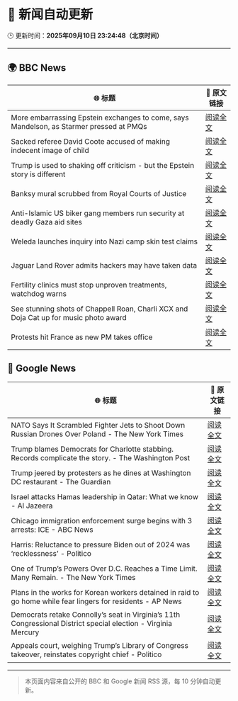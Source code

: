 # 🧠 新闻自动更新

🕒 更新时间：**2025年09月10日 23:24:48（北京时间）**

---

## 🌍 BBC News

| 🌐 标题 | 🔗 原文链接 |
|--------|-------------|
| More embarrassing Epstein exchanges to come, says Mandelson, as Starmer pressed at PMQs | [阅读全文](https://www.bbc.com/news/articles/c5yevwvvneyo?at_medium=RSS&at_campaign=rss) |
| Sacked referee David Coote accused of making indecent image of child | [阅读全文](https://www.bbc.com/news/articles/c80g5v1lg0eo?at_medium=RSS&at_campaign=rss) |
| Trump is used to shaking off criticism - but the Epstein story is different | [阅读全文](https://www.bbc.com/news/articles/cp8j3e5g74no?at_medium=RSS&at_campaign=rss) |
| Banksy mural scrubbed from Royal Courts of Justice | [阅读全文](https://www.bbc.com/news/articles/cm2z30p033ro?at_medium=RSS&at_campaign=rss) |
| Anti-Islamic US biker gang members run security at deadly Gaza aid sites | [阅读全文](https://www.bbc.com/news/articles/cm2zy4l8jgeo?at_medium=RSS&at_campaign=rss) |
| Weleda launches inquiry into Nazi camp skin test claims | [阅读全文](https://www.bbc.com/news/articles/cy7pgd5nkr6o?at_medium=RSS&at_campaign=rss) |
| Jaguar Land Rover admits hackers may have taken data | [阅读全文](https://www.bbc.com/news/articles/cp8wk7rdz8yo?at_medium=RSS&at_campaign=rss) |
| Fertility clinics must stop unproven treatments, watchdog warns | [阅读全文](https://www.bbc.com/news/articles/cyv64377z91o?at_medium=RSS&at_campaign=rss) |
| See stunning shots of Chappell Roan, Charli XCX and Doja Cat up for music photo award | [阅读全文](https://www.bbc.com/news/articles/c306n1ve8y5o?at_medium=RSS&at_campaign=rss) |
| Protests hit France as new PM takes office | [阅读全文](https://www.bbc.com/news/articles/c8643qg252lo?at_medium=RSS&at_campaign=rss) |

## 📰 Google News

| 🌐 标题 | 🔗 原文链接 |
|--------|-------------|
| NATO Says It Scrambled Fighter Jets to Shoot Down Russian Drones Over Poland - The New York Times | [阅读全文](https://news.google.com/rss/articles/CBMikgFBVV95cUxQTUpMWVJfeXJRV2h2eFNnU1pnb0p2SXNLdVpqSVZYSG1BUHFvWGpFNEVLMWRLd05QM3RhVDFmUVM5N3ltSmZ2OUw3YjhXMEpCbnoxSXJIVmg5RUZYUENDV1VHN2JsUmt0eUtoN1Y2UWpNeW5hdVlFdk5hTjZFZVM4bzBFZkRhNUFvbUdqZWNudmM2Zw?oc=5) |
| Trump blames Democrats for Charlotte stabbing. Records complicate the story. - The Washington Post | [阅读全文](https://news.google.com/rss/articles/CBMijgFBVV95cUxPaHNrNVdPbzZSTjI3TTQ4blpnS2FPeTdSX3pGblZSYUZsZGc5WVpJRk5yOElQam43ckdocVd5MkViQmV3d2Jwd1V4Smlrd19xdE1TSk5CUG9iOFhPbHA3VXVKYnNTVG1yYTk3eDBVR0FyQTUyWkV1M2VQR05XVEJmS1hXV1dGY29VTEx1U3Vn?oc=5) |
| Trump jeered by protesters as he dines at Washington DC restaurant - The Guardian | [阅读全文](https://news.google.com/rss/articles/CBMikwFBVV95cUxQSXduMW5TV19zNW5yT01BUzI1aTJfU0JBNExXdGcxRG9mY2hPOWtKeU5DR2FPMGZ0QS1hWWNzdnVQRER4NDJibXJic1VLTzJFZDhPcG1ZTHpLMkM5a1BHTVlISkplOGVIV25MQlB0QklTZElGcnRoNFdkMXlGQ3M4UEgtcG5iMm5BNDJhYUdacTBoVFk?oc=5) |
| Israel attacks Hamas leadership in Qatar: What we know - Al Jazeera | [阅读全文](https://news.google.com/rss/articles/CBMilwFBVV95cUxPa29RaldkSzkwcUNwRkRtc01mWUtRRWVEdWdOZDRhSi13UE5KT2ZEa040eXBvMmhLRXpQV1RNMXNpb2JXOTk4MWEwYy1ObDJzaV9NbDF4MDBCSG5VZHFKLW5xSTdCUmstTE5NbXZpRTRvZHJ5NldXeTRndWpFNVk4OXRvX1VqSW90VDhMakprWElPdlZDMU1Z0gGcAUFVX3lxTE1UeUJRX0JjeTFCNnBkY2hzclU2VWhOcW1oZ0RsYWZTVThVQmZLZHlTYVdnUkY0VzBVQzl4YmNjdEQtVy1JVW9XWlBlNDVCZTRZYnk1dk5INjFYU05hLTRNLW1Jd0hEX0IyMUVDUDY3aVczRWJnemp2YTdMMkdFY0s4QkgweDU2Z1R3dF9EWElXbF92SmstQWZ5ekI2Vw?oc=5) |
| Chicago immigration enforcement surge begins with 3 arrests: ICE - ABC News | [阅读全文](https://news.google.com/rss/articles/CBMipgFBVV95cUxNeWMtSzg5dUhiWnJNNmhKVlF5RTQzX1FpeEdVWFNhNVhLRGZxaW5ENjZwZlBzZHgwVFdGTVBYcHlORTB3NURtZHpTeHVONmRCTnZwVXlWSENXR1dtSGpzQ0NjWDVVZ1FtRV9VSlp5VTBBZzdTLWlGMEViUWpOXzltU2JRVmxHQ1RpZ1Q3X2xWRlRMY0xOWW5FVEdfb091TzNHZGhDOTVR0gGrAUFVX3lxTE4zTGxWNEFYaUFrS1dORmQ3blNKMU9RNDNvRzVUejM0RHIybGV5Ynk4MWNOMjU1bkhzTUh1cnBsRTAtbTRBQXZWSnZ0a3dNN29lc0t5cDdPWFNZN3libFpBaHE1NGc1OElKUTFzY21rUnVsamdMNEprVVlTQ2xrVGhnT2tRUXRlUmtQRFJuZi1tOF81eEI1RGRhOGc2VlQ3VVNnT25xbHh6dHhMYw?oc=5) |
| Harris: Reluctance to pressure Biden out of 2024 was ‘recklessness’ - Politico | [阅读全文](https://news.google.com/rss/articles/CBMiogFBVV95cUxOaGljbDVOYkNtM0djRDE4LWthd2JMeHh1ODhtWWJXUkZ3al94Y01EaWNySy10WUpDNjlWZWJhTGt2RGFiYXVkazNDM3d1WWZNbl84cGZOVmVjaFktTTRtejhjR2NEUVNYRjc0NTlvOGU5RFg0aDRkTG1RMlZ2U2FvM3ktcExneE5rNThhLUtFSXBBQ2tQWWxkeVFZRExDRldkb1E?oc=5) |
| One of Trump’s Powers Over D.C. Reaches a Time Limit. Many Remain. - The New York Times | [阅读全文](https://news.google.com/rss/articles/CBMipwFBVV95cUxQZkx5b0R1MXhMNVpjM2lTQWotZnhtZldQZWdYYThGMlJmUHl0WVB6b2hKdWZfSHJtVzIwR0ZnMDQ2NE15TnpDdDRZV3JCZVk5VEYwZXpjMVB2NGFrdDJXXzFxNERLb3Z2ZGFwY05FLWUtYmdRcXJoc2dldWV5RGpMOUFWcHFnaS1ITkhwdmJ4cVhoLW85VWxIYWNqUGdpYjJheTY3d1NyZw?oc=5) |
| Plans in the works for Korean workers detained in raid to go home while fear lingers for residents - AP News | [阅读全文](https://news.google.com/rss/articles/CBMipwFBVV95cUxNUGEyZjJNbUpxTlFYN09BNlBJQndZNDlsWkt5SXp0R3lwQWVMR1h4bVZSZnJyTC1TSFB4dGVhQkFrRTdMUzdVejdWUFVXdjZFY28yLWJDcngtT2hWdUhnaXRHdFlDR2V4RFlRMDNnYXRKNDZ4ZFBXZzdyTU96UlZzblNTdE5BdDVlTFBTaWdwYWNnN2lVLVZNS3hUeXpYdDRqQ0Y2UU5fcw?oc=5) |
| Democrats retake Connolly’s seat in Virginia’s 11th Congressional District special election - Virginia Mercury | [阅读全文](https://news.google.com/rss/articles/CBMiyAFBVV95cUxOSlJoUkxRQUxhZzdNMVBrN2NjNGdzTHhRMFNuNzQwZ2xNT3dicVJReWRZRFdUcHYxTnN3a255VTM4M3M0RHhPT1NTRXRiU1BDN3l4bFYxdklYWE5DbmN4Z1B1YU9nN19BTms5OC05cmNxcWxWZzlmcVYxTDUtVHFWc29QWnRGQjZuMjdmZnM0QjhqWlRTSllPZ1NOZTRpd18tejBJSHFnWng4MVdSQTdRYmE5VHF4NGd1RHZlckFGcElWRmk3SEtPbw?oc=5) |
| Appeals court, weighing Trump’s Library of Congress takeover, reinstates copyright chief - Politico | [阅读全文](https://news.google.com/rss/articles/CBMiqwFBVV95cUxOY3RkYmV5UDdJU0h3VDg4Y1BWbHZTTjdWUVZrTDlBSDIzcFBrakRyYmxraXVkSW5fbDhDdHZ6eGg4U1BtQ1h3YnVsVDdDcFVJZEtuZUFQUktvejBueDNoa1ZQVnl5cDVoSzFxVGM3eGdCVmhwWFFGRkItZXZDU3Fyc2tGbE5NOFVwTHFlSV9Db055RXBXb1U0YkRVdXIzS1BnMzIxNHpaVERYVVk?oc=5) |

---
> 本页面内容来自公开的 BBC 和 Google 新闻 RSS 源，每 10 分钟自动更新。